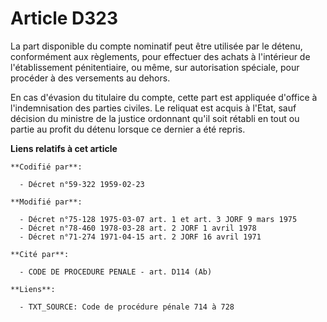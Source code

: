 # Article D323

La part disponible du compte nominatif peut être utilisée par le détenu, conformément aux règlements, pour effectuer des
achats à l'intérieur de l'établissement pénitentiaire, ou même, sur autorisation spéciale, pour procéder à des versements au
dehors.

En cas d'évasion du titulaire du compte, cette part est appliquée d'office à l'indemnisation des parties civiles. Le reliquat
est acquis à l'Etat, sauf décision du ministre de la justice ordonnant qu'il soit rétabli en tout ou partie au profit du
détenu lorsque ce dernier a été repris.

**Liens relatifs à cet article**

	**Codifié par**:

	  - Décret n°59-322 1959-02-23

	**Modifié par**:

	  - Décret n°75-128 1975-03-07 art. 1 et art. 3 JORF 9 mars 1975
	  - Décret n°78-460 1978-03-28 art. 2 JORF 1 avril 1978
	  - Décret n°71-274 1971-04-15 art. 2 JORF 16 avril 1971

	**Cité par**:

	  - CODE DE PROCEDURE PENALE - art. D114 (Ab)

	**Liens**:

	  - TXT_SOURCE: Code de procédure pénale 714 à 728

